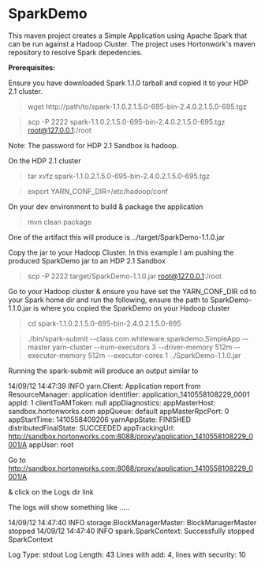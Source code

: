 SparkDemo
=========

This maven project creates a Simple Application using Apache Spark that can be run against a Hadoop Cluster.
The project uses Hortonwork's maven repository to resolve Spark depedencies.


**Prerequisites:**

Ensure you have downloaded Spark 1.1.0 tarball and copied it to your HDP 2.1 cluster.

> wget http://path/to/spark-1.1.0.2.1.5.0-695-bin-2.4.0.2.1.5.0-695.tgz

> scp -P 2222 spark-1.1.0.2.1.5.0-695-bin-2.4.0.2.1.5.0-695.tgz
 root@127.0.0.1:/root

Note: The password for HDP 2.1 Sandbox is hadoop.

On the HDP 2.1 cluster 
> tar xvfz spark-1.1.0.2.1.5.0-695-bin-2.4.0.2.1.5.0-695.tgz

> export YARN_CONF_DIR=/etc/hadoop/conf

On your dev environment to build & package the application

>mvn clean package

One of the artifact this will produce is ../target/SparkDemo-1.1.0.jar

Copy the jar to your Hadoop Cluster. In this example I am pushing the 
produced SparkDemo jar to an HDP 2.1 Sandbox
> scp -P 2222 target/SparkDemo-1.1.0.jar root@127.0.0.1:/root

Go to your Hadoop cluster & ensure you have set the YARN_CONF_DIR
cd to your Spark home dir and run the following, ensure the path to SparkDemo-1.1.0.jar is where you copied the SparkDemo on your Hadoop cluster

> cd spark-1.1.0.2.1.5.0-695-bin-2.4.0.2.1.5.0-695

> ./bin/spark-submit --class com.whiteware.sparkdemo.SimpleApp --master yarn-cluster --num-executors 3 --driver-memory 512m --executor-memory 512m --executor-cores 1 ../SparkDemo-1.1.0.jar

Running the spark-submit will produce an output similar to 

14/09/12 14:47:39 INFO yarn.Client: Application report from ResourceManager: 
	 application identifier: application_1410558108229_0001
	 appId: 1
	 clientToAMToken: null
	 appDiagnostics: 
	 appMasterHost: sandbox.hortonworks.com
	 appQueue: default
	 appMasterRpcPort: 0
	 appStartTime: 1410558409206
	 yarnAppState: FINISHED
	 distributedFinalState: SUCCEEDED
	 appTrackingUrl: http://sandbox.hortonworks.com:8088/proxy/application_1410558108229_0001/A
	 appUser: root

Go to http://sandbox.hortonworks.com:8088/proxy/application_1410558108229_0001/A

& click on the Logs dir link

The logs will show something like 
.....

14/09/12 14:47:40 INFO storage.BlockManagerMaster: BlockManagerMaster stopped
14/09/12 14:47:40 INFO spark.SparkContext: Successfully stopped SparkContext

Log Type: stdout
Log Length: 43
Lines with add: 4, lines with security: 10


